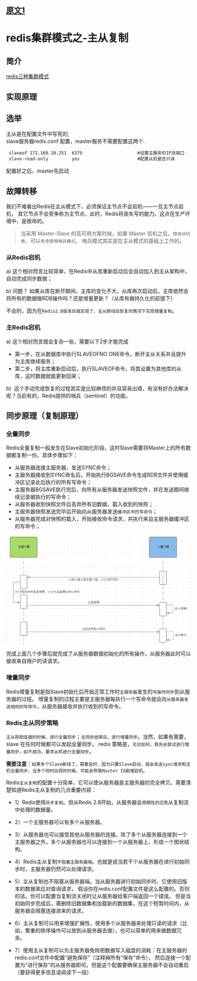 
## [原文1](https://www.cnblogs.com/kevingrace/p/5685332.html)

# redis集群模式之-主从复制

## 简介

[redis三种集群模式](../03、基础知识/30、redis三种集群模式.md)

## 实现原理

## 选举
主从是在配置文件中写死的,  
slave服务器redis.conf 配置，master服务不需要配置这两个.
```xml
 slaveof 172.168.10.251  6379                     #设置主服务的IP及端口
 slave-read-only         yes                      #配置从机是否只读
```
配置好之后，master先启动
## 故障转移

我们不难看出Redis在主从模式下，必须保证主节点不会宕机——一旦主节点宕机，
其它节点不会竞争称为主节点，此时，Redis将丧失写的能力。这点在生产环境中，是致命的。

> 当采用 Master-Slave 的高可用方案时候，如果 Master 宕机之后，`想自动切换`，可以`考虑使用哨兵模式`。
哨兵模式其实是在主从模式的基础上工作的。

### 从Redis宕机

a) 这个相对而言比较简单，在Redis中从库重新启动后会自动加入到主从架构中，自动完成同步数据；

b) 问题？ 如果从库在断开期间，主库的变化不大，从库再次启动后，主库依然会将所有的数据做RDB操作吗？还是增量更新？（从库有做持久化的前提下）
 
 不会的，因为在`Redis2.8版本后就实现了，主从断线后恢复的情况下实现增量复制`。

### 主Redis宕机

a) 这个相对而言就会复杂一些，需要以下2步才能完成
- 第一步，在从数据库中执行SLAVEOFNO ONE命令，断开主从关系并且提升为主库继续服务；  
- 第二步，将主库重新启动后，执行SLAVEOF命令，将其设置为其他库的从库，这时数据就能更新回来；

b)  这个手动完成恢复的过程其实是比较麻烦的并且容易出错，有没有好办法解决呢？当前有的，Redis提供的哨兵（sentinel）的功能。
 

## 同步原理（复制原理）

### 全量同步
Redis全量复制一般发生在Slave初始化阶段，这时Slave需要将Master上的所有数据都复制一份。具体步骤如下：

-  从服务器连接主服务器，发送SYNC命令；
-  主服务器接收到SYNC命名后，开始执行BGSAVE命令生成RDB文件并使用缓冲区记录此后执行的所有写命令；
-  主服务器BGSAVE执行完后，向所有从服务器发送快照文件，并在发送期间继续记录被执行的写命令；
-  从服务器收到快照文件后丢弃所有旧数据，载入收到的快照；
-  主服务器快照发送完毕后开始向从服务器发送`缓冲区中的写命令`；
-  从服务器完成对快照的载入，开始接收命令请求，并执行来自主服务器缓冲区的写命令；

![](../../../images/redis/cluster/redis_master_slave_sync_data.png)  
完成上面几个步骤后就完成了从服务器数据初始化的所有操作，从服务器此时可以接收来自用户的读请求。

### 增量同步
Redis增量复制是指Slave初始化后开始正常工作时`主服务器`发生的`写操作同步`到从服务器的过程。
增量复制的过程主要是主服务器每执行一个写命令就会向`从服务器发送相同的写命令`，从服务器接收并执行收到的写命令。
 
### Redis主从同步策略
`主从刚刚连接的时候，进行全量同步`；`全同步结束后，进行增量同步`。当然，如果有需要，slave 在任何时候都可以发起全量同步。
redis 策略是，`无论如何，首先会尝试进行增量同步，如不成功，要求从机进行全量同步`。
 
**需要注意**：`如果多个Slave断线了，需重启时，因为只要Slave启动，就会发送sync请求和主机全量同步，当多个同时出现的时候，可能会导致Master IO剧增宕机。`

Redis`主从复制`的配置十分简单，它可以使从服务器是主服务器的完全拷贝。需要清楚知道Redis主从复制的几点重要内容：

- 1）Redis使用`异步复制`。但从Redis 2.8开始，从服务器会`周期性的应答`从复制流中处理的数据量。

- 2）一个主服务器可以有多个从服务器。

- 3）从服务器也可以接受其他从服务器的连接。除了多个从服务器连接到一个主服务器之外，多个从服务器也可以连接到一个从服务器上，形成一个图状结构。

- 4）Redis主从复制`不阻塞主服务器端`。也就是说当若干个从服务器在进行初始同步时，主服务器仍然可以处理请求。

- 5）主从复制也不阻塞从服务器端。当从服务器进行初始同步时，它使用旧版本的数据来应对查询请求，
假设你在redis.conf配置文件是这么配置的。否则的话，你可以配置当复制流关闭时让从服务器给客户端返回一个错误。
但是当初始同步完成后，需删除旧数据集和加载新的数据集，在这个短暂时间内，从服务器会阻塞连接进来的请求。

- 6）主从复制可以用来增强扩展性，使用多个从服务器来处理只读的请求（比如，繁重的排序操作可以放到从服务器去做），也可以简单的用来做数据冗余。

- 7）使用主从复制可以为主服务器免除把数据写入磁盘的消耗：在主服务器的redis.conf文件中配置“避免保存”（注释掉所有“保存“命令），
然后连接一个配置为“进行保存”的从服务器即可。但是这个配置要确保主服务器不会自动重启（要获得更多信息请阅读下一段）